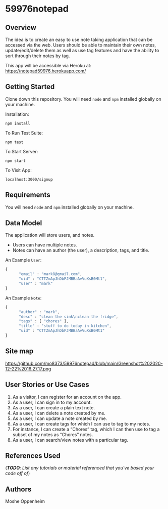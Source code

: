 # 59976notepad

## Overview

The idea is to create an easy to use note taking application that can be accessed via the web. Users should be able to maintain their own notes, update/edit/delete them as well as use tag features and have the ability to sort through their notes by tag. 

This app will be accessible via Heroku at:
https://notepad59976.herokuapp.com/


## Getting Started

Clone down this repository. You will need `node` and `npm` installed globally on your machine.  

Installation:

`npm install`  

To Run Test Suite:  

`npm test`  

To Start Server:

`npm start`  

To Visit App:

`localhost:3000/signup`  


## Requirements

You will need `node` and `npm` installed globally on your machine.


## Data Model

The application will store users, and notes.

- Users can have multiple notes.
- Notes can have an author (the user), a description, tags, and title.


An Example `User`:

```javascript
{
      "email" : "mark8@gmail.com",
      "uid" : "CTTZmApJhDbPJMBBaAvVuXsB0Mt1",
      "user" : "mark"
}
```

An Example `Note`:

```javascript
{
      "author" : "mark",
      "desc" : "clean the sink\nclean the fridge",
      "tags" : [ "chores" ],
      "title" : "stuff to do today in kitchen",
      "uid" : "CTTZmApJhDbPJMBBaAvVuXsB0Mt1"
}
```

## Site map

https://github.com/mo8373/59976notepad/blob/main/Greenshot%202020-12-22%2016.27.17.png
## User Stories or Use Cases

1. As a visitor, I can register for an account on the app.
2. As a user, I can sign in to my account.
3. As a user, I can create a plain text note.
4. As a user, I can delete a note created by me.
5. As a user, I can update a note created by me.
6. As a user, I can create tags for which I can use to tag to my notes.
7. For instance, I can create a “Chores” tag, which I can then use to tag a subset of my notes as “Chores” notes. 
8. As a user, I can search/view notes with a particular tag.

## References Used

(___TODO__: List any tutorials or material referenced that you've based your code off of_)

## Authors
Moshe Oppenheim
